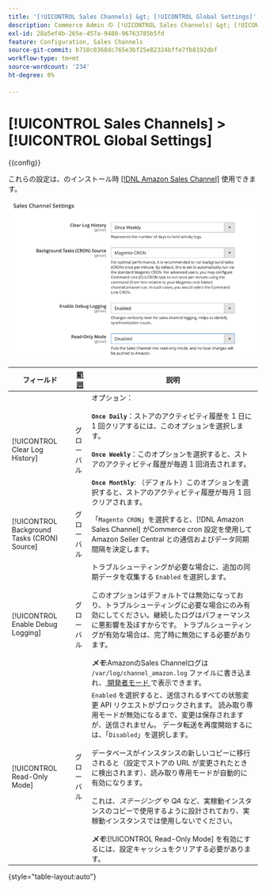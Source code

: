```yaml
---
title: '[!UICONTROL Sales Channels] &gt; [!UICONTROL Global Settings]'
description: Commerce Admin の [!UICONTROL Sales Channels] &gt; [!UICONTROL Global Settings] ページで設定を確認します。
exl-id: 28a5ef4b-265e-457a-9480-96763785b5fd
feature: Configuration, Sales Channels
source-git-commit: b710c0368dc765e3bf25e82324bffe7fb8192dbf
workflow-type: tm+mt
source-wordcount: '234'
ht-degree: 0%

---
```


# [!UICONTROL Sales Channels] > [!UICONTROL Global Settings]

{{config}}

これらの設定は、のインストール時 [[!DNL Amazon Sales Channel]](https://experienceleague.adobe.com/docs/commerce-channels/amazon/getting-started/install.html) 使用できます。

![Sales Channel設定 ](./assets/config-sales-channel-global-settings.png)<!-- zoom -->

| フィールド | [ 範囲 ](../getting-started/websites-stores-views.md#scope-settings) | 説明 |
|-----|---------|------|
| [!UICONTROL Clear Log History] | グローバル | オプション：<br/><br/>**`Once Daily`**：ストアのアクティビティ履歴を 1 日に 1 回クリアするには、このオプションを選択します。<br/><br/>**`Once Weekly`**：このオプションを選択すると、ストアのアクティビティ履歴が毎週 1 回消去されます。<br/><br/>**`Once Monthly`**: （デフォルト）このオプションを選択すると、ストアのアクティビティ履歴が毎月 1 回クリアされます。 |
| [!UICONTROL Background Tasks (CRON) Source] | グローバル | 「`Magento CRON`」を選択すると、[!DNL Amazon Sales Channel] がCommerce cron 設定を使用してAmazon Seller Central との通信およびデータ同期間隔を決定します。 |
| [!UICONTROL Enable Debug Logging] | グローバル | トラブルシューティングが必要な場合に、追加の同期データを収集する `Enabled` を選択します。<br/><br/> このオプションはデフォルトでは無効になっており、トラブルシューティングに必要な場合にのみ有効にしてください。継続したログはパフォーマンスに悪影響を及ぼすからです。 トラブルシューティングが有効な場合は、完了時に無効にする必要があります。<br/><br/>**_メモ&#x200B;_**:AmazonのSales Channelログは `/var/log/channel_amazon.log` ファイルに書き込まれ、[ 開発者モード ](../systems/developer-tools.md#operation-modes) で表示できます。 |
| [!UICONTROL Read-Only Mode] | グローバル | `Enabled` を選択すると、送信されるすべての状態変更 API リクエストがブロックされます。 読み取り専用モードが無効になるまで、変更は保存されますが、送信されません。 データ転送を再度開始するには、「`Disabled`」を選択します。<br/><br/> データベースがインスタンスの新しいコピーに移行されると（設定でストアの URL が変更されたときに検出されます）、読み取り専用モードが自動的に有効になります。<br/><br/> これは、_ステージング_ や _QA_ など、実稼動インスタンスのコピーで使用するように設計されており、実稼動インスタンスでは使用しないでください。<br/><br/>**_メモ&#x200B;_**:[!UICONTROL Read-Only Mode] を有効にするには、設定キャッシュをクリアする必要があります。 |

{style="table-layout:auto"}

